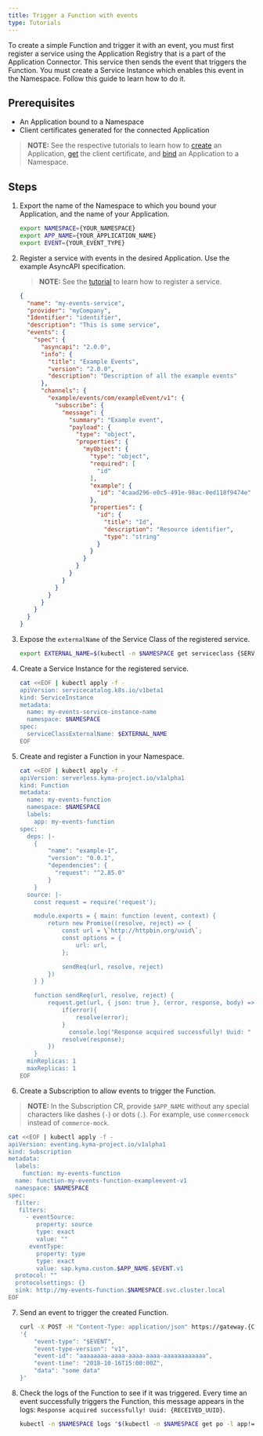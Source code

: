 ```yaml
---
title: Trigger a Function with events
type: Tutorials
---
```


To create a simple Function and trigger it with an event, you must first register a service using the Application Registry that is a part of the Application Connector. This service then sends the event that triggers the Function. You must create a Service Instance which enables this event in the Namespace. Follow this guide to learn how to do it.

## Prerequisites

- An Application bound to a Namespace
- Client certificates generated for the connected Application

>**NOTE:** See the respective tutorials to learn how to [create](#tutorials-create-a-new-application) an Application, [get](#tutorials-get-the-client-certificate) the client certificate, and [bind](#tutorials-bind-an-application-to-a-namespace) an Application to a Namespace.

## Steps

1. Export the name of the Namespace to which you bound your Application, and the name of your Application.

   ```bash
   export NAMESPACE={YOUR_NAMESPACE}
   export APP_NAME={YOUR_APPLICATION_NAME}
   export EVENT={YOUR_EVENT_TYPE}
   ```

2. Register a service with events in the desired Application. Use the example AsyncAPI specification.

   > **NOTE:** See the [tutorial](#tutorials-register-a-service) to learn how to register a service.

   ```json
   {
     "name": "my-events-service",
     "provider": "myCompany",
     "Identifier": "identifier",
     "description": "This is some service",
     "events": {
       "spec": {
         "asyncapi": "2.0.0",
         "info": {
           "title": "Example Events",
           "version": "2.0.0",
           "description": "Description of all the example events"
         },
         "channels": {
           "example/events/com/exampleEvent/v1": {
             "subscribe": {
               "message": {
                 "summary": "Example event",
                 "payload": {
                   "type": "object",
                   "properties": {
                     "myObject": {
                       "type": "object",
                       "required": [
                         "id"
                       ],
                       "example": {
                         "id": "4caad296-e0c5-491e-98ac-0ed118f9474e"
                       },
                       "properties": {
                         "id": {
                           "title": "Id",
                           "description": "Resource identifier",
                           "type": "string"
                         }
                       }
                     }
                   }
                 }
               }
             }
           }
         }
       }
     }
   }
   ```

3. Expose the `externalName` of the Service Class of the registered service.

   ```bash
   export EXTERNAL_NAME=$(kubectl -n $NAMESPACE get serviceclass {SERVICE_ID}  -o jsonpath='{.spec.externalName}')
   ```

4. Create a Service Instance for the registered service.

   ```bash
   cat <<EOF | kubectl apply -f -
   apiVersion: servicecatalog.k8s.io/v1beta1
   kind: ServiceInstance
   metadata:
     name: my-events-service-instance-name
     namespace: $NAMESPACE
   spec:
     serviceClassExternalName: $EXTERNAL_NAME
   EOF
   ```

5. Create and register a Function in your Namespace.

   ```bash
   cat <<EOF | kubectl apply -f -
   apiVersion: serverless.kyma-project.io/v1alpha1
   kind: Function
   metadata:
     name: my-events-function
     namespace: $NAMESPACE
     labels:
       app: my-events-function
   spec:
     deps: |-
       {
           "name": "example-1",
           "version": "0.0.1",
           "dependencies": {
             "request": "^2.85.0"
           }
       }
     source: |-
       const request = require('request');

       module.exports = { main: function (event, context) {
           return new Promise((resolve, reject) => {
               const url = \`http://httpbin.org/uuid\`;
               const options = {
                   url: url,
               };

               sendReq(url, resolve, reject)
           })
       } }

       function sendReq(url, resolve, reject) {
           request.get(url, { json: true }, (error, response, body) => {
               if(error){
                   resolve(error);
               }
                 console.log("Response acquired successfully! Uuid: " + response.body.uuid);
               resolve(response);
           })
       }
     minReplicas: 1
     maxReplicas: 1
   EOF
   ```

6. Create a Subscription to allow events to trigger the Function.

> **NOTE:** In the Subscription CR, provide `$APP_NAME` without any special characters like dashes (`-`) or dots (`.`). For example, use `commercemock` instead of `commerce-mock`.

   ```bash
   cat <<EOF | kubectl apply -f -
   apiVersion: eventing.kyma-project.io/v1alpha1
   kind: Subscription
   metadata:
     labels:
       function: my-events-function
     name: function-my-events-function-exampleevent-v1
     namespace: $NAMESPACE
   spec:
     filter:
      filters:
        - eventSource:
           property: source
           type: exact
           value: ""
         eventType:
           property: type
           type: exact
           value: sap.kyma.custom.$APP_NAME.$EVENT.v1
     protocol: ""
     protocolsettings: {}
     sink: http://my-events-function.$NAMESPACE.svc.cluster.local
   EOF
   ```

7. Send an event to trigger the created Function.

   ```bash
   curl -X POST -H "Content-Type: application/json" https://gateway.{CLUSTER_DOMAIN}/$APP_NAME/v1/events -k --cert {CERT_FILE_NAME}.crt --key {KEY_FILE_NAME}.key -d \
   '{
       "event-type": "$EVENT",
       "event-type-version": "v1",
       "event-id": "aaaaaaaa-aaaa-aaaa-aaaa-aaaaaaaaaaaa",
       "event-time": "2018-10-16T15:00:00Z",
       "data": "some data"
   }'
   ```

8. Check the logs of the Function to see if it was triggered. Every time an event successfully triggers the Function, this message appears in the logs: `Response acquired successfully! Uuid: {RECEIVED_UUID}`.

   ```bash
   kubectl -n $NAMESPACE logs "$(kubectl -n $NAMESPACE get po -l app!=my-events-function,serverless.kyma-project.io/function-name=my-events-function -o jsonpath='{.items[0].metadata.name}')" -c function | grep -E "Response acquired successfully! Uuid: [a-f0-9-]+"
   ```

